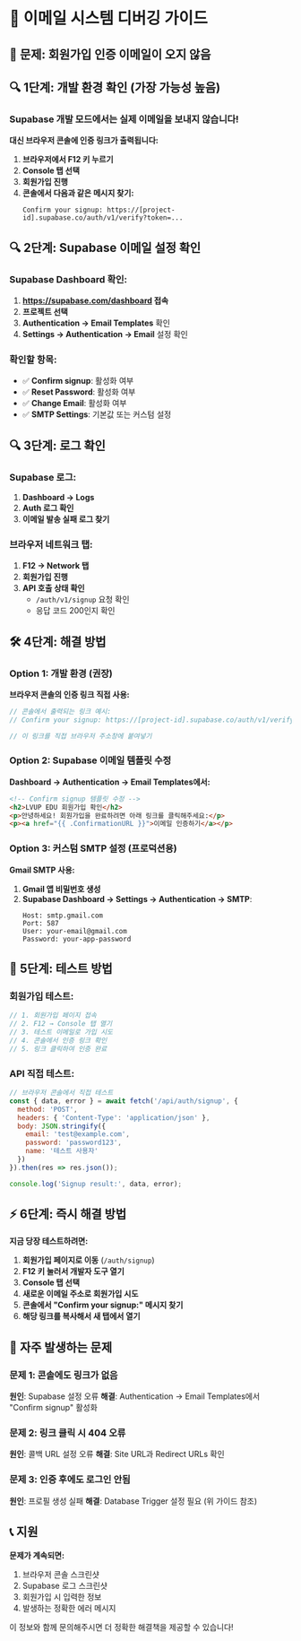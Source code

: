 # 📧 이메일 시스템 디버깅 가이드

## 🎯 문제: 회원가입 인증 이메일이 오지 않음

## 🔍 1단계: 개발 환경 확인 (가장 가능성 높음)

### Supabase 개발 모드에서는 실제 이메일을 보내지 않습니다!

**대신 브라우저 콘솔에 인증 링크가 출력됩니다:**

1. **브라우저에서 F12 키 누르기**
2. **Console 탭 선택**
3. **회원가입 진행**
4. **콘솔에서 다음과 같은 메시지 찾기:**
   ```
   Confirm your signup: https://[project-id].supabase.co/auth/v1/verify?token=...
   ```

## 🔍 2단계: Supabase 이메일 설정 확인

### Supabase Dashboard 확인:
1. **https://supabase.com/dashboard 접속**
2. **프로젝트 선택**
3. **Authentication → Email Templates** 확인
4. **Settings → Authentication → Email** 설정 확인

### 확인할 항목:
- ✅ **Confirm signup**: 활성화 여부
- ✅ **Reset Password**: 활성화 여부  
- ✅ **Change Email**: 활성화 여부
- ✅ **SMTP Settings**: 기본값 또는 커스텀 설정

## 🔍 3단계: 로그 확인

### Supabase 로그:
1. **Dashboard → Logs**
2. **Auth 로그 확인**
3. **이메일 발송 실패 로그 찾기**

### 브라우저 네트워크 탭:
1. **F12 → Network 탭**
2. **회원가입 진행**
3. **API 호출 상태 확인**
   - `/auth/v1/signup` 요청 확인
   - 응답 코드 200인지 확인

## 🛠️ 4단계: 해결 방법

### Option 1: 개발 환경 (권장)
**브라우저 콘솔의 인증 링크 직접 사용:**
```javascript
// 콘솔에서 출력되는 링크 예시:
// Confirm your signup: https://[project-id].supabase.co/auth/v1/verify?token=...

// 이 링크를 직접 브라우저 주소창에 붙여넣기
```

### Option 2: Supabase 이메일 템플릿 수정
**Dashboard → Authentication → Email Templates에서:**
```html
<!-- Confirm signup 템플릿 수정 -->
<h2>LVUP EDU 회원가입 확인</h2>
<p>안녕하세요! 회원가입을 완료하려면 아래 링크를 클릭해주세요:</p>
<p><a href="{{ .ConfirmationURL }}">이메일 인증하기</a></p>
```

### Option 3: 커스텀 SMTP 설정 (프로덕션용)
**Gmail SMTP 사용:**
1. **Gmail 앱 비밀번호 생성**
2. **Supabase Dashboard → Settings → Authentication → SMTP**:
   ```
   Host: smtp.gmail.com
   Port: 587
   User: your-email@gmail.com
   Password: your-app-password
   ```

## 🧪 5단계: 테스트 방법

### 회원가입 테스트:
```javascript
// 1. 회원가입 페이지 접속
// 2. F12 → Console 탭 열기
// 3. 테스트 이메일로 가입 시도
// 4. 콘솔에서 인증 링크 확인
// 5. 링크 클릭하여 인증 완료
```

### API 직접 테스트:
```javascript
// 브라우저 콘솔에서 직접 테스트
const { data, error } = await fetch('/api/auth/signup', {
  method: 'POST',
  headers: { 'Content-Type': 'application/json' },
  body: JSON.stringify({
    email: 'test@example.com',
    password: 'password123',
    name: '테스트 사용자'
  })
}).then(res => res.json());

console.log('Signup result:', data, error);
```

## ⚡ 6단계: 즉시 해결 방법

**지금 당장 테스트하려면:**

1. **회원가입 페이지로 이동** (`/auth/signup`)
2. **F12 키 눌러서 개발자 도구 열기**
3. **Console 탭 선택**
4. **새로운 이메일 주소로 회원가입 시도**
5. **콘솔에서 "Confirm your signup:" 메시지 찾기**
6. **해당 링크를 복사해서 새 탭에서 열기**

## 🚨 자주 발생하는 문제

### 문제 1: 콘솔에도 링크가 없음
**원인**: Supabase 설정 오류
**해결**: Authentication → Email Templates에서 "Confirm signup" 활성화

### 문제 2: 링크 클릭 시 404 오류  
**원인**: 콜백 URL 설정 오류
**해결**: Site URL과 Redirect URLs 확인

### 문제 3: 인증 후에도 로그인 안됨
**원인**: 프로필 생성 실패
**해결**: Database Trigger 설정 필요 (위 가이드 참조)

## 📞 지원

**문제가 계속되면:**
1. 브라우저 콘솔 스크린샷
2. Supabase 로그 스크린샷  
3. 회원가입 시 입력한 정보
4. 발생하는 정확한 에러 메시지

이 정보와 함께 문의해주시면 더 정확한 해결책을 제공할 수 있습니다!